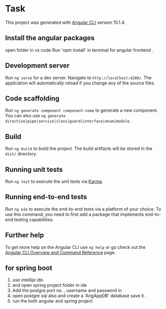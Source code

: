 # Task 
This project was generated with [Angular CLI](https://github.com/angular/angular-cli) version 15.1.4.
## Install the angular packages 
open folder in vs code 
Run 'npm install' in terminal for angular frontend .
## Development server

Run `ng serve` for a dev server. Navigate to `http://localhost:4200/`. The application will automatically reload if you change any of the source files.

## Code scaffolding

Run `ng generate component component-name` to generate a new component. You can also use `ng generate directive|pipe|service|class|guard|interface|enum|module`.

## Build

Run `ng build` to build the project. The build artifacts will be stored in the `dist/` directory.

## Running unit tests

Run `ng test` to execute the unit tests via [Karma](https://karma-runner.github.io).

## Running end-to-end tests

Run `ng e2e` to execute the end-to-end tests via a platform of your choice. To use this command, you need to first add a package that implements end-to-end testing capabilities.

## Further help

To get more help on the Angular CLI use `ng help` or go check out the [Angular CLI Overview and Command Reference](https://angular.io/cli) page.

## for spring boot 
1. use intellije ide.
2. and open spring project folder in ide
3.  Add the postgre port no. , username and password in 
4. open postgre sql also and create a 'AngAppDB' database save it .
5. run the both angular and spring project
